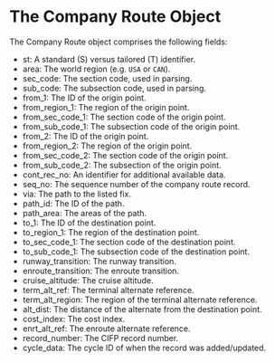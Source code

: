 # The Company Route Object

The Company Route object comprises the following fields:

- st: A standard (S) versus tailored (T) identifier.
- area: The world region (e.g. `USA` or `CAN`).
- sec_code: The section code, used in parsing.
- sub_code: The subsection code, used in parsing.
- from_1: The ID of the origin point.
- from_region_1: The region of the origin point.
- from_sec_code_1: The section code of the origin point.
- from_sub_code_1: The subsection code of the origin point.
- from_2: The ID of the origin point.
- from_region_2: The region of the origin point.
- from_sec_code_2: The section code of the origin point.
- from_sub_code_2: The subsection of the origin point.
- cont_rec_no: An identifier for additional available data.
- seq_no: The sequence number of the company route record.
- via: The path to the listed fix.
- path_id: The ID of the path.
- path_area: The areas of the path.
- to_1: The ID of the destination point.
- to_region_1: The region of the destination point.
- to_sec_code_1: The section code of the destination point.
- to_sub_code_1: The subsection code of the destination point.
- runway_transition: The runway transition.
- enroute_transition: The enroute transition.
- cruise_altitude: The cruise altitude.
- term_alt_ref: The terminal alternate reference.
- term_alt_region: The region of the terminal alternate reference.
- alt_dist: The distance of the alternate from the destination point.
- cost_index: The cost index.
- enrt_alt_ref: The enroute alternate reference.
- record_number: The CIFP record number.
- cycle_data: The cycle ID of when the record was added/updated.
